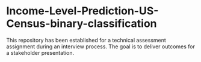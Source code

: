 # Income-Level-Prediction-US-Census-binary-classification
This repository has been established for a technical assessment assignment during an interview process. The goal is to deliver outcomes for a stakeholder presentation.
